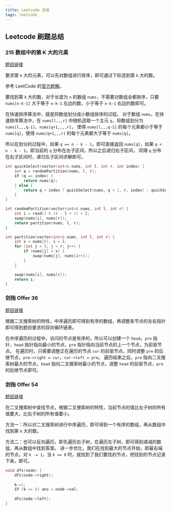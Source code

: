 ```yaml
---
title: Leetcode 总结
tags: leetcode
---
```


## Leetcode 刷题总结

### 215 数组中的第 K 大的元素

[题目链接](https://leetcode-cn.com/problems/kth-largest-element-in-an-array/)

要求第 `k` 大的元素，可以先对数组进行排序，即可通过下标选到第 `k` 大的数。

参考 LeetCode 的[官方题解](https://leetcode-cn.com/problems/kth-largest-element-in-an-array/solution/shu-zu-zhong-de-di-kge-zui-da-yuan-su-by-leetcode-/)。

要找到第 `k` 大的数，对于长度为 `n` 的数组 `nums`，不需要对数组全都排序，只要 `nums[n-k-1]` 大于等于 `n-k-1` 左边的数，小于等于 `n-k-1` 右边的数即可。

在快速排序算法中，就是将数组划分成小数组排序的过程。
对于数组 `nums`，在快速排序算法中，在 `nums[l,,,r]` 中随机选取一个主元 `q`，将数组划分为 `nums[l,,,q-1]`、`nums[q+1,,,,r]`，
使得 `nums[l,,,q-1]` 的每个元素都小于等于 `nums[q]`，使得 `nums[q+1,,,r]` 的每个元素都大于等于 `nums[q]`。

所以在划分的过程中，如果 `q == n - k - 1`，即可直接返回 `nums[q]`，如果 `q < n - k - 1`，即当前的 `q` 分布在左子区间，所以之后递归右子区间，
同理 `q` 分布在右子区间时，递归左子区间求解即可。

```cpp
int quickSelect(vector<int>& nums, int l, int r, int index) {
    int q = randomPartition(nums, l, r);
    if (q == index) {
        return nums[q];
    } else {
        return q < index ? quickSelect(nums, q + 1, r, index) : quickSelect(nums, l, q - 1, index);
    }
}

int randomPartition(vector<int>& nums, int l, int r) {
    int i = rand() % (r - l + 1) + l;
    swap(nums[i], nums[r]);
    return partition(nums, l, r);
}

int partition(vector<int>& nums, int l, int r) {
    int x = nums[r], i = l;
    for (int j = l; j < r; j++) {
        if (nums[j] < x) {
            swap(nums[j], nums[i++]);
        }
    }

    swap(nums[i], nums[r]);
    return i;
}
```

### 剑指 Offer 36

[题目链接](https://leetcode-cn.com/problems/er-cha-sou-suo-shu-yu-shuang-xiang-lian-biao-lcof/)

根据二叉搜索树的特性，中序遍历即可得到有序的数组，再调整各节点的左右指针即可得到题目要求的双向循环链表。

在中序遍历的过程中，访问的节点是有序的，所以可以创建一个 `head`，`pre` 指针，`head` 指针指向最小的节点，`pre` 指针指向当前节点的上一个节点，为前驱节点。
在遍历时，只需要调整正在遍历的节点 `cur` 的前驱节点，同时调整 `pre` 的后继节点，`pre->right = cur`，`cur->left = pre`。
遍历结束之后，`pre` 指向二叉搜索树最大的节点，`head` 指向二叉搜索树最小的节点，调整 `head` 的前驱节点，`pre` 的后继节点即可。

### 剑指 Offer 54

[题目链接](https://leetcode-cn.com/problems/er-cha-sou-suo-shu-de-di-kda-jie-dian-lcof/)

在二叉搜索树中查找节点，根据二叉搜索树的特性，当前节点的值比左子树的所有值要大，比右子树的所有值要小。

方法一：所以对二叉搜索树进行中序遍历，即可得到一个有序的数组，再从数组中找到第 `k` 大的数。

方法二：也可以反向遍历，即先遍历右子树，在遍历左子树，即可得到递减的数组，再从数组中找到答案。
进一步优化，我们在找到最大的节点开始，即最右端的节点，对 `k -= 1`，当 `k == 0` 时，就找到了我们要找的节点，把找到的节点记录下来，即可。

```cpp
void dfs(node) {
    dfs(node->right);
    
    k-=1;
    if (k == 0) ans = node->val;
    
    dfs(node->left);
}
```
